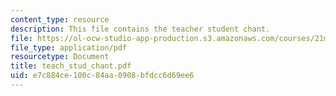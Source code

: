 ```yaml
---
content_type: resource
description: This file contains the teacher student chant.
file: https://ol-ocw-studio-app-production.s3.amazonaws.com/courses/21m-301-harmony-and-counterpoint-i-spring-2005/e7c884ce100c84aa0908bfdcc6d69ee6_teach_stud_chant.pdf
file_type: application/pdf
resourcetype: Document
title: teach_stud_chant.pdf
uid: e7c884ce-100c-84aa-0908-bfdcc6d69ee6
---
```

